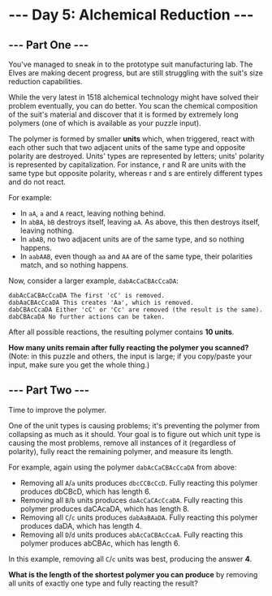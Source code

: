 # --- Day 5: Alchemical Reduction ---

## --- Part One ---

You've managed to sneak in to the prototype suit manufacturing lab. The Elves are making decent progress, but are still
struggling with the suit's size reduction capabilities.

While the very latest in 1518 alchemical technology might have solved their problem eventually, you can do better. You
scan the chemical composition of the suit's material and discover that it is formed by extremely long polymers (one of
which is available as your puzzle input).

The polymer is formed by smaller **units** which, when triggered, react with each other such that two adjacent units of
the same type and opposite polarity are destroyed. Units' types are represented by letters; units' polarity is
represented by capitalization. For instance, r and R are units with the same type but opposite polarity, whereas r and s
are entirely different types and do not react.

For example:

- In `aA`, `a` and `A` react, leaving nothing behind.
- In `abBA`, `bB` destroys itself, leaving `aA`. As above, this then destroys itself, leaving nothing.
- In `abAB`, no two adjacent units are of the same type, and so nothing happens.
- In `aabAAB`, even though `aa` and `AA` are of the same type, their polarities match, and so nothing happens.

Now, consider a larger example, `dabAcCaCBAcCcaDA`:

```
dabAcCaCBAcCcaDA The first 'cC' is removed.
dabAaCBAcCcaDA This creates 'Aa', which is removed.
dabCBAcCcaDA Either 'cC' or 'Cc' are removed (the result is the same).
dabCBAcaDA No further actions can be taken.
```

After all possible reactions, the resulting polymer contains **10 units**.

**How many units remain after fully reacting the polymer you scanned?**
(Note: in this puzzle and others, the input is large; if you copy/paste your input, make sure you get the whole thing.)

## --- Part Two ---

Time to improve the polymer.

One of the unit types is causing problems; it's preventing the polymer from collapsing as much as it should. Your goal
is to figure out which unit type is causing the most problems, remove all instances of it (regardless of polarity),
fully react the remaining polymer, and measure its length.

For example, again using the polymer `dabAcCaCBAcCcaDA` from above:

- Removing all `A`/`a` units produces `dbcCCBcCcD`. Fully reacting this polymer produces dbCBcD, which has length 6.
- Removing all `B`/`b` units produces `daAcCaCAcCcaDA`. Fully reacting this polymer produces daCAcaDA, which has
  length 8.
- Removing all `C`/`c` units produces `dabAaBAaDA`. Fully reacting this polymer produces daDA, which has length 4.
- Removing all `D`/`d` units produces `abAcCaCBAcCcaA`. Fully reacting this polymer produces abCBAc, which has length 6.

In this example, removing all `C`/`c` units was best, producing the answer **4**.

**What is the length of the shortest polymer you can produce** by removing all units of exactly one type and fully
reacting
the result?